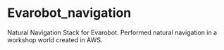 # Evarobot_navigation
 Natural Navigation Stack for Evarobot. Performed natural navigation in a workshop world created in AWS.
